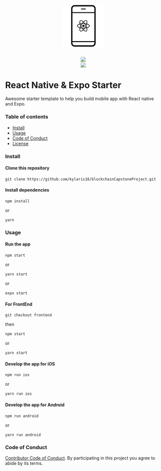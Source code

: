 <p align="center">
  <img src="https://raw.githubusercontent.com/alexdevero/react-native-expo-starter/master/docs/react-native-expo-starter-logo.png" width="135" align="center">
  <br>
  <br>
</p>


<p align="center">
  <img src="https://forthebadge.com/images/badges/built-with-love.svg"  align="center">
  <br>
  <img src="https://forthebadge.com/images/badges/60-percent-of-the-time-works-every-time.svg"  align="center">
</p>


# React Native & Expo Starter

Awesome starter template to help you build mobile app with React native and Expo.

### Table of contents

* [Install](#install)
* [Usage](#usage)
* [Code of Conduct](#code-of-conduct)
* [License](#license)

### Install

#### Clone this repository

```
git clone https://github.com/kylaris18/blockchainCapstoneProject.git
```

#### Install dependencies

```
npm install
```
or
```
yarn
```

### Usage

#### Run the app

```
npm start
```
or
```
yarn start
```
or
```
expo start
```

#### For FrontEnd

```
git checkout frontend
```
then
```
npm start
```
or
```
yarn start
```

#### Develop the app for iOS

```
npm run ios
```
or
```
yarn run ios
```

#### Develop the app for Android

```
npm run android
```
or
```
yarn run android
```

### Code of Conduct

[Contributor Code of Conduct](code-of-conduct.md). By participating in this project you agree to abide by its terms.

